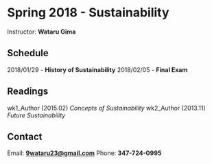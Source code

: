 # Spring 2018 - **Sustainability** 
Instructor: **Wataru Gima**

## Schedule
2018/01/29 - **History of Sustainability**
2018/02/05 - **Final Exam**

## Readings 
wk1_Author (2015.02) *Concepts of Sustainability* 
wk2_Author (2013.11) *Future Sustainability*

## Contact 
Email: **9wataru23@gmail.com**
Phone: **347-724-0995** 